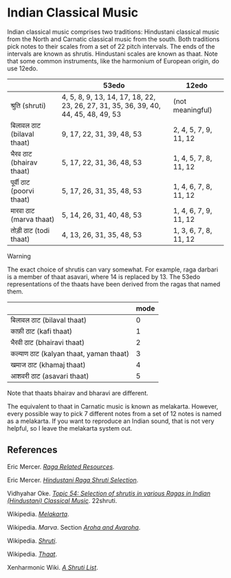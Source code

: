 # Indian Classical Music

Indian classical music comprises two traditions: Hindustani classical music from the North and Carnatic classical music from the south.
Both traditions pick notes to their scales from a set of 22 pitch intervals.
The ends of the intervals are known as shrutis.
Hindustani scales are known as thaat.
Note that some common instruments, like the harmonium of European origin, do use 12edo.



|       |53edo |12edo |
|-------|------|------|
| श्रुति (shruti) |4, 5, 8, 9, 13, 14, 17, 18, 22, 23, 26, 27, 31, 35, 36, 39, 40, 44, 45, 48, 49, 53 | (not meaningful) |
| बिलावल ठाट (bilaval thaat)| 9, 17, 22, 31, 39, 48, 53 | 2, 4, 5, 7, 9, 11, 12 |
| भैरव ठाट (bhairav thaat)|5, 17, 22, 31, 36, 48, 53 | 1, 4, 5, 7, 8, 11, 12 |
| पूर्वी ठाट (poorvi thaat)| 5, 17, 26, 31, 35, 48, 53 | 1, 4, 6, 7, 8, 11, 12 |
| मारवा ठाट (marva thaat)| 5, 14, 26, 31, 40, 48, 53 | 1, 4, 6, 7, 9, 11, 12 |
| तोड़ी ठाट (todi thaat) | 4, 13, 26, 31, 35, 48, 53 | 1, 3, 6, 7, 8, 11, 12 |

> [!warning]
> The exact choice of shrutis can vary somewhat. For example, raga darbari is a member of thaat asavari, where 14 is replaced by 13. The 53edo representations of the thaats have been derived from the ragas that named them.

|       |mode|
|-------|----|
|बिलावल ठाट (bilaval thaat) | 0 |
|काफ़ी ठाट (kafi thaat) | 1 |
|भैरवी ठाट (bhairavi thaat) | 2 |
|कल्याण ठाट (kalyan thaat, yaman thaat) | 3 |
|खमाज ठाट (khamaj thaat) | 4 |
|आशवरी ठाट (asavari thaat)| 5 |

Note that thaats bhairav and bharavi are different.




The equivalent to thaat in Carnatic music is known as melakarta. 
However, every possible way to pick 7 different notes from a set of 12 notes is named as a melakarta.
If you want to reproduce an Indian sound, that is not very helpful, so I leave the melakarta system out.

## References

Eric Mercer. *[Raga Related Resources](https://docs.google.com/spreadsheets/d/1PgsqtV_TFpo2T6uOZdVHR3DQNS-r-gypZIXoiHs2xFI/edit?gid=0#gid=0)*.

Eric Mercer. *[Hindustani Raga Shruti Selection](https://docs.google.com/spreadsheets/d/1PgsqtV_TFpo2T6uOZdVHR3DQNS-r-gypZIXoiHs2xFI/edit?gid=0#gid=0)*.

Vidhyahar Oke. *[Topic 54: Selection of shrutis in various Ragas in Indian (Hindustani) Classical Music](https://web.archive.org/web/20240624095329/https://22shruti.com/research_topic_54.asp)*. 22shruti.

Wikipedia. *[Melakarta](https://en.wikipedia.org/w/index.php?title=Melakarta&oldid=1237175236)*.

Wikipedia. *Marva*. Section *[Aroha and Avaroha](https://en.wikipedia.org/w/index.php?title=Marva_(raga)&oldid=1225358085#Aroha_and_Avaroha)*.

Wikipedia. *[Shruti](https://en.wikipedia.org/w/index.php?title=Shruti_(music)&oldid=1243512839)*.

Wikipedia. *[Thaat](https://en.wikipedia.org/w/index.php?title=Thaat&oldid=1241451406)*.

Xenharmonic Wiki. *[A Shruti List](https://en.xen.wiki/index.php?title=A_shruti_list&oldid=123028)*.


